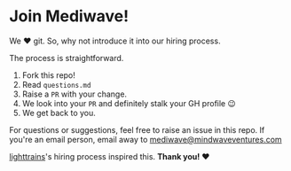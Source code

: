 # Join Mediwave!

We ❤️ git. So, why not introduce it
into our hiring process.

The process is straightforward.

1. Fork this repo!
1. Read `questions.md`
1. Raise a `PR` with your change.
1. We look into your `PR` and definitely stalk your
GH profile 😉
1. We get back to you.

For questions or suggestions, feel free to raise an
issue in this repo. If you're an email person, email
away to <a href="mailto:mediwave@mindwaveventures.com">mediwave@mindwaveventures.com</a>


[lighttrains](https://github.com/lightrainstech/join-us)'s hiring process inspired this. __Thank you! ❤️__
